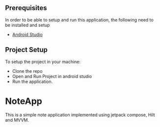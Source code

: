 
## Prerequisites
In order to be able to setup and run this application, the following need to be installed and setup
- [Android Studio](https://developer.android.com/studio)

## Project Setup

To setup the project in your machine:

- Clone the repo
- Open and Run Project in android studio
- Run the application.


# NoteApp

This is a simple note application implemented using jetpack compose, Hilt and MVVM.
